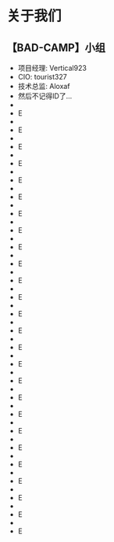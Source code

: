 # 关于我们

## **【BAD-CAMP】小组**

- 项目经理: Vertical923
- CIO: tourist327
- 技术总监: Aloxaf
- 然后不记得ID了...
- 
- E
- 
- E
- 
- E
- 
- E
- 
- E
- 
- E
- 
- E
- 
- E
- 
- E
- 
- E
- 
- E
- 
- E
- 
- E
- 
- E
- 
- E
- 
- E
- 
- E
- 
- E
- 
- E
- 
- E
- 
- E
- 
- E
- 
- E
- 
- E
- 
- E
- 
- E
